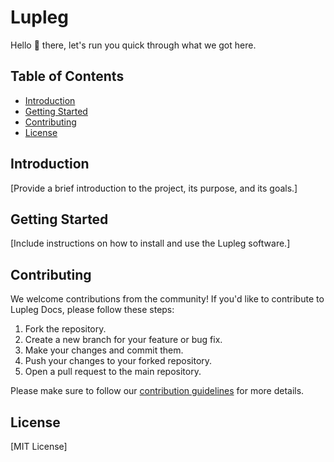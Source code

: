 # Lupleg 

Hello 👋 there, let's run you quick through what we got here.

## Table of Contents
- [Introduction](#introduction)
- [Getting Started](#getting-started)
- [Contributing](#contributing)
- [License](#license)

## Introduction
[Provide a brief introduction to the project, its purpose, and its goals.]

## Getting Started
[Include instructions on how to install and use the Lupleg software.]

## Contributing
We welcome contributions from the community! If you'd like to contribute to Lupleg Docs, please follow these steps:
1. Fork the repository.
2. Create a new branch for your feature or bug fix.
3. Make your changes and commit them.
4. Push your changes to your forked repository.
5. Open a pull request to the main repository.

Please make sure to follow our [contribution guidelines](CONTRIBUTING.md) for more details.

## License
[MIT License]
